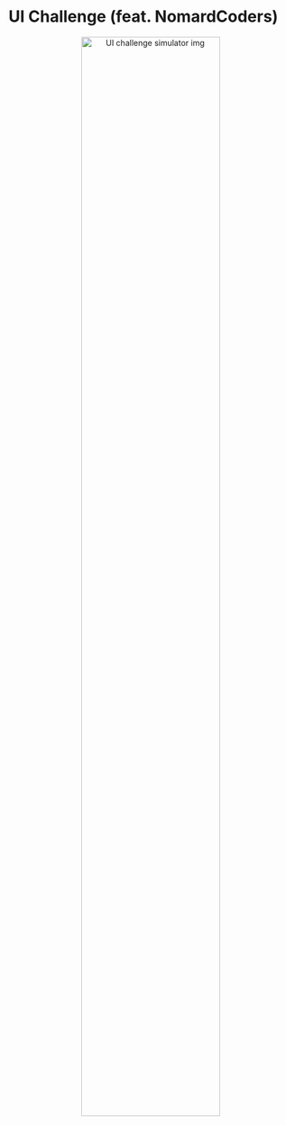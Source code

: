 # UI Challenge (feat. NomardCoders)

<p align="center">
<img width="70%" alt="UI challenge simulator img" src="https://github.com/user-attachments/assets/3ab47afa-f4fe-4688-984c-125d5f464077">
</p>
